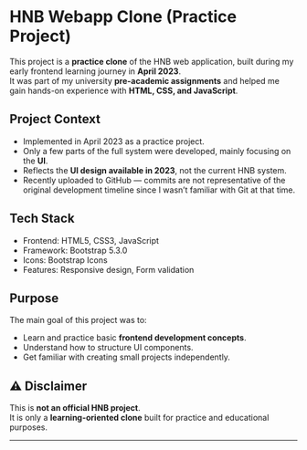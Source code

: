 # HNB Webapp Clone (Practice Project)

This project is a **practice clone** of the HNB web application, built during my early frontend learning journey in **April 2023**.  
It was part of my university **pre-academic assignments** and helped me gain hands-on experience with **HTML, CSS, and JavaScript**.

##  Project Context
- Implemented in April 2023 as a practice project.  
- Only a few parts of the full system were developed, mainly focusing on the **UI**.  
- Reflects the **UI design available in 2023**, not the current HNB system.  
- Recently uploaded to GitHub — commits are not representative of the original development timeline since I wasn’t familiar with Git at that time.  

##  Tech Stack
- Frontend: HTML5, CSS3, JavaScript
- Framework: Bootstrap 5.3.0
- Icons: Bootstrap Icons
- Features: Responsive design, Form validation

##  Purpose
The main goal of this project was to:
- Learn and practice basic **frontend development concepts**.  
- Understand how to structure UI components.  
- Get familiar with creating small projects independently.  

## ⚠ Disclaimer
This is **not an official HNB project**.  
It is only a **learning-oriented clone** built for practice and educational purposes.  

---
